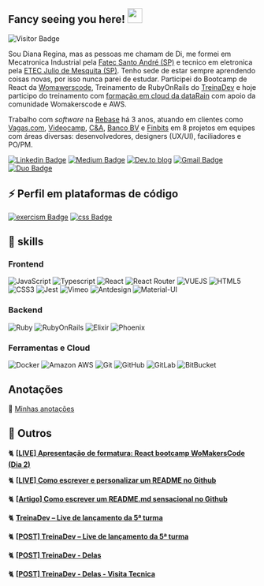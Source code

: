 ## Fancy seeing you here! <img src="https://raw.githubusercontent.com/aemmadi/aemmadi/master/wave.gif" width="30">

![Visitor Badge](https://visitor-badge.laobi.icu/badge?page_id=reginadiana.reginadiana)

Sou Diana Regina, mas as pessoas me chamam de Di, me formei em Mecatronica Industrial pela [Fatec Santo André (SP)](http://www.fatecsantoandre.edu.br/) e tecnico em eletronica pela [ETEC Julio de Mesquita (SP)](http://www.etecjuliodemesquita.com.br/). Tenho sede de estar sempre aprendendo coisas novas, por isso nunca parei de estudar. Participei do Bootcamp de React da [Womawerscode](https://womakerscode.org/), Treinamento de RubyOnRails do [TreinaDev](https://treinadev.com.br/) e hoje participo do treinamento com [formação em cloud da dataRain](https://girlsincloud.datarain.com.br/) com apoio da comunidade Womakerscode e AWS. 

Trabalho com _software_ na [Rebase](https://www.rebase.com.br/#/) há 3 anos, atuando em clientes como [Vagas.com](https://www.vagas.com.br/), [Videocamp](https://www.videocamp.com/pt), [C&A](https://www.cea.com.br/?gclid=Cj0KCQjwz96WBhC8ARIsAATR251T1Fg_cD8zcLyxZJH6KOsz6W3tzhrj6Q7UFAnPn33H76D0UlVwjowaAjdXEALw_wcB), [Banco BV](https://www.bv.com.br) e [Finbits](https://www.finbits.com.br/) em 8 projetos em equipes com áreas diversas: desenvolvedores, designers (UX/UI), faciliadores e PO/PM. 

[![Linkedin Badge](https://img.shields.io/badge/-linkedin-blue?style=for-the-badge&logo=Linkedin&logoColor=white&link=https://www.linkedin.com/in/diana-regina/)](https://www.linkedin.com/in/diana-regina/)
[![Medium Badge](https://img.shields.io/badge/-medium-black?style=for-the-badge&labelColor=000000&logo=Medium&link=https://medium.com/@dianareginadr19)](https://medium.com/@dianareginadr19)
[![Dev.to blog](https://img.shields.io/badge/dev.to-0A0A0A?style=for-the-badge&logo=dev.to&logoColor=white)](https://dev.to/reginadiana)
[![Gmail Badge](https://img.shields.io/badge/-gmail-c14438?style=for-the-badge&logo=Gmail&logoColor=white&link=mailto:dianareginadr19@gmail.com)](mailto:dianareginadr19@gmail.com)
[![Duo Badge](https://img.shields.io/badge/-duolingo-green?style=for-the-badge&labelColor=white&logo=Duolingo&link=https://www.duolingo.com/profile/reginadianasilva)](https://www.duolingo.com/profile/reginadianasilva)

## ⚡ Perfil em plataformas de código
[![exercism Badge](https://img.shields.io/badge/-exercism-violet?style=for-the-badge&logo=exercism&logoColor=white&link=https://exercism.org/profiles/reginadiana)](https://exercism.org/profiles/reginadiana)
[![css Badge](https://img.shields.io/badge/-cssbattle-violet?style=for-the-badge&logo=css&logoColor=white&link=https://cssbattle.dev/player/dianaregina)](https://cssbattle.dev/player/dianaregina)

## 💜 skills

### Frontend

![JavaScript](https://img.shields.io/badge/-JavaScript-lightyellow?style=for-the-badge&logo=javascript)
![Typescript](https://img.shields.io/badge/-Typescript-lightblue?style=for-the-badge&logo=typescript)
![React](https://img.shields.io/badge/-React-blue?style=for-the-badge&logo=react)
![React Router](https://img.shields.io/badge/-React%20Router-orange?style=for-the-badge&logo=react-router)
![VUEJS](https://img.shields.io/badge/-Vue-lightgreen?style=for-the-badge&logo=vue.js)
![HTML5](https://img.shields.io/badge/-HTML5-orange?style=for-the-badge&logo=html5&logoColor=white)
![CSS3](https://img.shields.io/badge/-CSS3-orange?style=for-the-badge&logo=css3)
![Jest](https://img.shields.io/badge/-Jest-red?style=for-the-badge&logo=jest)
![Vimeo](https://img.shields.io/badge/-Vimeo-blue?style=for-the-badge&logo=vimeo)
![Antdesign](https://img.shields.io/badge/-Antdesign-blue?style=for-the-badge&logo=antdesign)
![Material-UI](https://img.shields.io/badge/-MUI-lightblue?style=for-the-badge&logo=mui)

### Backend
![Ruby](https://img.shields.io/badge/-Ruby-red?style=for-the-badge&logo=ruby)
![RubyOnRails](https://img.shields.io/badge/-RubyOnRails-red?style=for-the-badge&logo=rubyonrails)
![Elixir](https://img.shields.io/badge/-Elixir-violet?style=for-the-badge&logo=elixir)
![Phoenix](https://img.shields.io/badge/-Phoenix-orange?style=for-the-badge&logo=elixir)

### Ferramentas e Cloud
![Docker](https://img.shields.io/badge/-Docker-lightblue?style=for-the-badge&logo=docker)
![Amazon AWS](https://img.shields.io/badge/Amazon%20AWS-232F3E?style=for-the-badge&logo=amazon-aws)
![Git](https://img.shields.io/badge/-Git-black?style=for-the-badge&logo=git)
![GitHub](https://img.shields.io/badge/-GitHub-181717?style=for-the-badge&logo=github)
![GitLab](https://img.shields.io/badge/-GitLab-FCA121?style=for-the-badge&logo=gitlab)
![BitBucket](https://img.shields.io/badge/-BitBucket-darkblue?style=for-the-badge&logo=bitbucket)

## Anotações

📁 [Minhas anotações](https://gist.github.com/reginadiana/4d3ab2afa9292940d06a2caf9cc4547c)

## 🦋 Outros

🐈 [**[LIVE] Apresentação de formatura: React bootcamp WoMakersCode (Dia 2)**](https://www.youtube.com/watch?v=K0mvk8zctoM)

🐈 [**[LIVE] Como escrever e personalizar um README no Github**](https://www.youtube.com/watch?v=2A_ebBA3jzM)

🐈 [**[Artigo] Como escrever um README.md sensacional no Github**](https://dev.to/reginadiana/como-escrever-um-readme-md-sensacional-no-github-4509)

🐈 [**TreinaDev – Live de lançamento da 5ª turma**](https://www.youtube.com/watch?v=7D_zafaq0RA&t=2124s)

🐈 [**[POST] TreinaDev – Live de lançamento da 5ª turma**](https://www.instagram.com/p/CGitDfqgEn1/)

🐈 [**[POST] TreinaDev - Delas**](https://www.instagram.com/p/CffMA3gvrMc/)

🐈 [**[POST] TreinaDev - Delas - Visita Tecnica**](https://www.instagram.com/p/ClPI0KsAdbw/)
